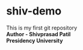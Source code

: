 # shiv-demo
This is my first git repository
<br>
<b>Author - Shivprasad Patil </b>
<br>
<b>Presidency University </b>
